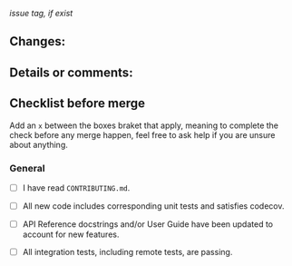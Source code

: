 *issue tag, if exist*

## Changes:

## Details or comments:

## Checklist before merge
Add an `x` between the boxes braket that apply, meaning to complete the check before any merge happen, feel free to ask help if you are unsure about anything.

### General 
- [ ] I have read `CONTRIBUTING.md`.

- [ ] All new code includes corresponding unit tests and satisfies codecov.

- [ ] API Reference docstrings and/or User Guide have been updated to account for new features.

- [ ] All integration tests, including remote tests, are passing.

